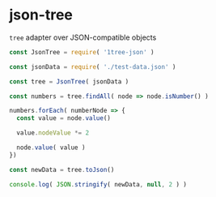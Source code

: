 # json-tree

`tree` adapter over JSON-compatible objects

```javascript
const JsonTree = require( '1tree-json' )

const jsonData = require( './test-data.json' )

const tree = JsonTree( jsonData )

const numbers = tree.findAll( node => node.isNumber() )

numbers.forEach( numberNode => {
  const value = node.value()

  value.nodeValue *= 2

  node.value( value )
})

const newData = tree.toJson()

console.log( JSON.stringify( newData, null, 2 ) )
```
